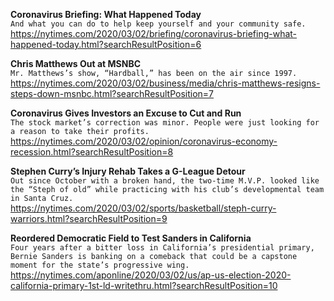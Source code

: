 **Coronavirus Briefing: What Happened Today**\
`And what you can do to help keep yourself and your community safe.`\
https://nytimes.com/2020/03/02/briefing/coronavirus-briefing-what-happened-today.html?searchResultPosition=6

**Chris Matthews Out at MSNBC**\
`Mr. Matthews’s show, “Hardball,” has been on the air since 1997.`\
https://nytimes.com/2020/03/02/business/media/chris-matthews-resigns-steps-down-msnbc.html?searchResultPosition=7

**Coronavirus Gives Investors an Excuse to Cut and Run**\
`The stock market’s correction was minor. People were just looking for a reason to take their profits.`\
https://nytimes.com/2020/03/02/opinion/coronavirus-economy-recession.html?searchResultPosition=8

**Stephen Curry’s Injury Rehab Takes a G-League Detour**\
`Out since October with a broken hand, the two-time M.V.P. looked like the “Steph of old” while practicing with his club’s developmental team in Santa Cruz.`\
https://nytimes.com/2020/03/02/sports/basketball/steph-curry-warriors.html?searchResultPosition=9

**Reordered Democratic Field to Test Sanders in California**\
`Four years after a bitter loss in California’s presidential primary, Bernie Sanders is banking on a comeback that could be a capstone moment for the state’s progressive wing. `\
https://nytimes.com/aponline/2020/03/02/us/ap-us-election-2020-california-primary-1st-ld-writethru.html?searchResultPosition=10

